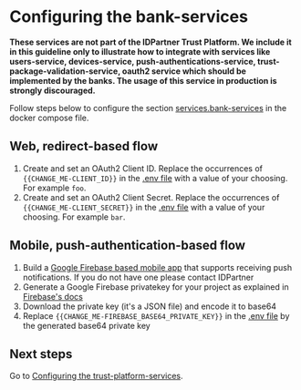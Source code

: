# Configuring the bank-services

**These services are not part of the IDPartner Trust Platform. We include it in this guideline only to illustrate how to integrate with services like users-service, devices-service, push-authentications-service, trust-package-validation-service, oauth2 service which should be implemented by the banks. The usage of this service in production is strongly discouraged.**

Follow steps below to configure the section [services.bank-services](../docker-compose.yml) in the docker compose file.

## Web, redirect-based flow
1. Create and set an OAuth2 Client ID. Replace the occurrences of `{{CHANGE_ME-CLIENT_ID}}` in the [.env file](../.env) with a value of your choosing. For example `foo`.
1. Create and set an OAuth2 Client Secret. Replace the occurrences of `{{CHANGE_ME-CLIENT_SECRET}}` in the [.env file](../.env) with a value of your choosing. For example `bar`.

## Mobile, push-authentication-based flow
1. Build a [Google Firebase based mobile app](https://firebase.google.com/docs/cloud-messaging/flutter/client) that supports receiving push notifications. If you do not have one please contact IDPartner
1. Generate a Google Firebase privatekey for your project as explained in [Firebase's docs](https://firebase.google.com/docs/admin/setup#initialize_the_sdk_in_non-google_environments)
1. Download the private key (it's a JSON file) and encode it to base64
1. Replace `{{CHANGE_ME-FIREBASE_BASE64_PRIVATE_KEY}}` in the [.env file](../.env) by the generated base64 private key

## Next steps
Go to [Configuring the trust-platform-services](configuring-trust-platform-services.md).